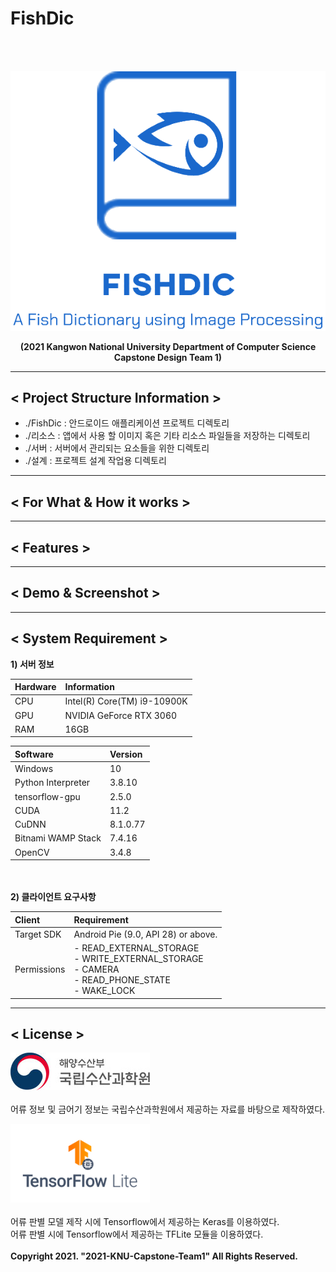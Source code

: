 # FishDic
<br></br>
<p align="center"><img src="./리소스/Logo.png"></p>
<p align="center"><b>(2021 Kangwon National University Department of Computer Science Capstone Design Team 1)</b><br></p>

---
## < Project Structure Information >
- ./FishDic : 안드로이드 애플리케이션 프로젝트 디렉토리
- ./리소스 : 앱에서 사용 할 이미지 혹은 기타 리소스 파일들을 저장하는 디렉토리
- ./서버 : 서버에서 관리되는 요소들을 위한 디렉토리
- ./설계 : 프로젝트 설계 작업용 디렉토리

---
## < For What & How it works >


---
## < Features >


---
## < Demo & Screenshot >

---
## < System Requirement >
 <b>1) 서버 정보</b>

| Hardware | Information |
|:---|:---|
| CPU | Intel(R) Core(TM) i9-10900K |
| GPU | NVIDIA GeForce RTX 3060 |
| RAM | 16GB |


| Software | Version |
|:---|:---|
| Windows | 10 |
| Python Interpreter | 3.8.10 |
| tensorflow-gpu | 2.5.0 |
| CUDA | 11.2 |
| CuDNN | 8.1.0.77 |
| Bitnami WAMP Stack | 7.4.16 |
| OpenCV | 3.4.8 |

<br></br>
<b>2) 클라이언트 요구사항</b>

| Client | Requirement |
|:---|:---|
| Target SDK | Android Pie (9.0, API 28) or above. |
| Permissions | - READ_EXTERNAL_STORAGE<br>- WRITE_EXTERNAL_STORAGE<br>- CAMERA<br>- READ_PHONE_STATE<br>- WAKE_LOCK|

---
## < License >
<img src="./리소스/nifs.jpg" width="223" height="60"><br></br>
어류 정보 및 금어기 정보는 국립수산과학원에서 제공하는 자료를 바탕으로 제작하였다.

<img src="./리소스/tflite.png" width="223" height="126"><br></br>
어류 판별 모델 제작 시에 Tensorflow에서 제공하는 Keras를 이용하였다.<br>
어류 판별 시에 Tensorflow에서 제공하는 TFLite 모듈을 이용하였다.
<br></br>
<b>Copyright 2021. "2021-KNU-Capstone-Team1" All Rights Reserved.</b><br></br>
